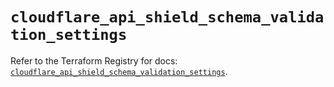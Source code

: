 # `cloudflare_api_shield_schema_validation_settings`

Refer to the Terraform Registry for docs: [`cloudflare_api_shield_schema_validation_settings`](https://registry.terraform.io/providers/cloudflare/cloudflare/5.4.0/docs/resources/api_shield_schema_validation_settings).
